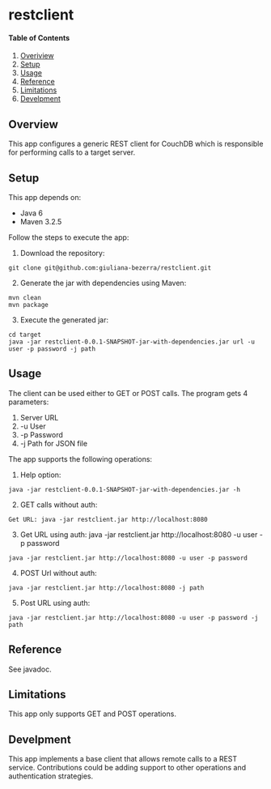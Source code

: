 # restclient

#### Table of Contents

1. [Overiview](#overview)
2. [Setup](#setup)
3. [Usage](#usage)
4. [Reference](#reference)
5. [Limitations](#limitations)
6. [Develpment](#development)

## Overview
This app configures a generic REST client for CouchDB which is responsible for performing calls to a target server.

## Setup
This app depends on:

- Java 6
- Maven 3.2.5

Follow the steps to execute the app:

1. Download the repository:
```
git clone git@github.com:giuliana-bezerra/restclient.git
```
2. Generate the jar with dependencies using Maven:
```
mvn clean
mvn package
```
3. Execute the generated jar:
```
cd target
java -jar restclient-0.0.1-SNAPSHOT-jar-with-dependencies.jar url -u user -p password -j path
```

## Usage
The client can be used either to GET or POST calls. The program
gets 4 parameters:

1. Server URL
2. -u User
3. -p Password
4. -j Path for JSON file

The app supports the following operations:

1. Help option:
```
java -jar restclient-0.0.1-SNAPSHOT-jar-with-dependencies.jar -h
```

2. GET calls without auth:
```
Get URL: java -jar restclient.jar http://localhost:8080
```

3. Get URL using auth: java -jar restclient.jar http://localhost:8080 -u user -p password
```
java -jar restclient.jar http://localhost:8080 -u user -p password
```

4. POST Url without auth:
```
java -jar restclient.jar http://localhost:8080 -j path
```

5. Post URL using auth:
```
java -jar restclient.jar http://localhost:8080 -u user -p password -j path
```

## Reference
See javadoc.

## Limitations
This app only supports GET and POST operations.

## Develpment
This app implements a base client that allows remote calls to a REST service. Contributions could be adding support to other operations and
authentication strategies.
